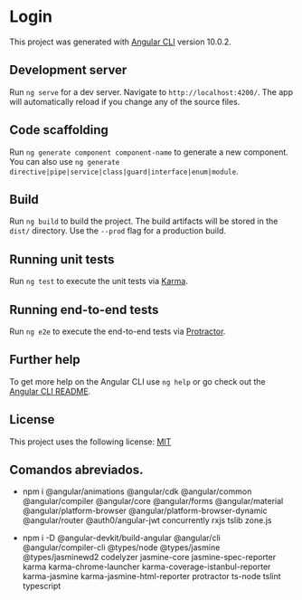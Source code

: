 # Login

This project was generated with [Angular CLI](https://github.com/angular/angular-cli) version 10.0.2.

## Development server

Run `ng serve` for a dev server. Navigate to `http://localhost:4200/`. The app will automatically reload if you change any of the source files.

## Code scaffolding

Run `ng generate component component-name` to generate a new component. You can also use `ng generate directive|pipe|service|class|guard|interface|enum|module`.

## Build

Run `ng build` to build the project. The build artifacts will be stored in the `dist/` directory. Use the `--prod` flag for a production build.

## Running unit tests

Run `ng test` to execute the unit tests via [Karma](https://karma-runner.github.io).

## Running end-to-end tests

Run `ng e2e` to execute the end-to-end tests via [Protractor](http://www.protractortest.org/).

## Further help

To get more help on the Angular CLI use `ng help` or go check out the [Angular CLI README](https://github.com/angular/angular-cli/blob/master/README.md).

## License

This project uses the following license: [MIT](<https://choosealicense.com/licenses/mit/>)

## Comandos abreviados.

* npm i @angular/animations @angular/cdk @angular/common @angular/compiler @angular/core @angular/forms @angular/material @angular/platform-browser @angular/platform-browser-dynamic @angular/router @auth0/angular-jwt concurrently rxjs tslib zone.js

* npm i -D @angular-devkit/build-angular @angular/cli @angular/compiler-cli @types/node @types/jasmine @types/jasminewd2 codelyzer jasmine-core jasmine-spec-reporter karma karma-chrome-launcher karma-coverage-istanbul-reporter karma-jasmine karma-jasmine-html-reporter protractor ts-node tslint typescript
